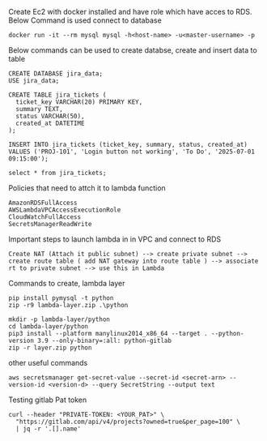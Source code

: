 Create Ec2 with docker installed and have role which have acces to RDS. Below Command is used connect to database
 ```
 docker run -it --rm mysql mysql -h<host-name> -u<master-username> -p
```

Below commands can be used to create databse, create and insert data to table

```
CREATE DATABASE jira_data;
USE jira_data;

CREATE TABLE jira_tickets (
  ticket_key VARCHAR(20) PRIMARY KEY,
  summary TEXT,
  status VARCHAR(50),
  created_at DATETIME
);

INSERT INTO jira_tickets (ticket_key, summary, status, created_at) VALUES ('PROJ-101', 'Login button not working', 'To Do', '2025-07-01 09:15:00');

select * from jira_tickets;
```
Policies that need to attch it to lambda function 

```
AmazonRDSFullAccess
AWSLambdaVPCAccessExecutionRole
CloudWatchFullAccess
SecretsManagerReadWrite
```

Important steps to launch lambda in in VPC and connect to RDS

```
Create NAT (Attach it public subnet) --> create private subnet --> create route table ( add NAT gateway into route table ) --> associate rt to private subnet --> use this in Lambda  
```

Commands to create, lambda layer

```
pip install pymysql -t python
zip -r9 lambda-layer.zip .\python
```

```
mkdir -p lambda-layer/python
cd lambda-layer/python
pip3 install --platform manylinux2014_x86_64 --target . --python-version 3.9 --only-binary=:all: python-gitlab
zip -r layer.zip python
```

other useful commands
```
aws secretsmanager get-secret-value --secret-id <secret-arn> --version-id <version-d> --query SecretString --output text
```

Testing gitlab Pat token
```
curl --header "PRIVATE-TOKEN: <YOUR_PAT>" \
  "https://gitlab.com/api/v4/projects?owned=true&per_page=100" \
  | jq -r '.[].name'
```
